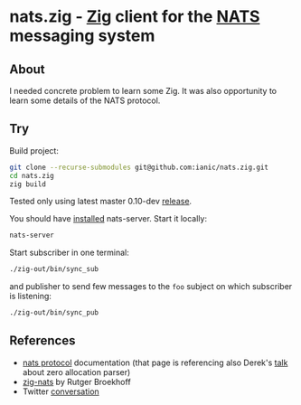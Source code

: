 # nats.zig - [Zig](https://ziglang.org/) client for the [NATS](https://nats.io) messaging system

## About

I needed concrete problem to learn some Zig. It was also opportunity to learn some details of the NATS protocol.

<!--
NATS protocol [Parser](src/Parser.zig) is pretty much complete. Does not handle message headers but other operations sent by server: INFO, MSG, OK, ERR, PING, PONG are implemented, modeled on Go implementation, covered by tests. 

The rest of the project, [Conn](src/conn.zig) is just bare minimum to get the connection to the NATS server and be able to publish/subscribe. It connects to the local NATS server, without any authentication, handles info/connect handshake, responds to the pongs and provides interface to publish and subscribe.   

I started with the evented version but the switched to the threaded. Zig is currently more complete there, event loop is still in the early sage.   
Conn creates separate thread for reading from the TCP connection and parsing incoming bytes into operations. The rest is handled in the main thread. Those threads are connected by the [RingBuffer](src/RingBuffer.zig) in which parser writes operations and Conn reads from it. 
-->

## Try

Build project:

``` sh
git clone --recurse-submodules git@github.com:ianic/nats.zig.git
cd nats.zig
zig build
```
Tested only using latest master 0.10-dev [release](https://ziglang.org/download/).

You should have [installed](https://docs.nats.io/running-a-nats-service/introduction/installation) nats-server. Start it locally:

``` sh
nats-server
```
Start subscriber in one terminal:

``` sh
./zig-out/bin/sync_sub
```
and publisher to send few messages to the `foo` subject on which subscriber is listening:

``` sh
./zig-out/bin/sync_pub
```

<!--
Or run test binary which both subscribes and publishes to the `test` subject:
``` sh
./zig-out/bin/test
```


<!--
## Usage

``` zig
const nats = @import("nats");

// establish nats connection
var nc = try nats.connect(alloc);
defer nc.deinit();

// publish buf to the foo subject
try nc.publish("foo", buf); 

// subscribe
var sid = try nc.subscribe("foo");

// consume messages 
while (nc.read()) |msg| {
    // ...handle message
    msg.deinit(alloc);
}

// unsubscribe
try nc.unsubscribe(sid);
    
```
-->

## References

* [nats protocol](https://docs.nats.io/reference/reference-protocols/nats-protocol) documentation (that page is referencing also Derek's [talk](https://www.youtube.com/watch?v=ylRKac5kSOk&t=646s) about zero allocation parser)  
* [zig-nats](https://github.com/rutgerbrf/zig-nats) by Rutger Broekhoff   
* Twitter [conversation](https://mobile.twitter.com/derekcollison/status/1410600465302052870)  




